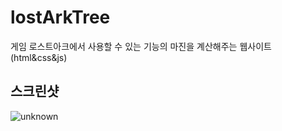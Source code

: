 # lostArkTree

게임 로스트아크에서 사용할 수 있는 기능의 마진을 계산해주는 웹사이트(html&css&js)


## 스크린샷
![unknown](https://github.com/akdlcnd0994/lostArkTree/assets/28687142/ae5bcc37-00c8-4bca-b5a0-eeabb3408129)
